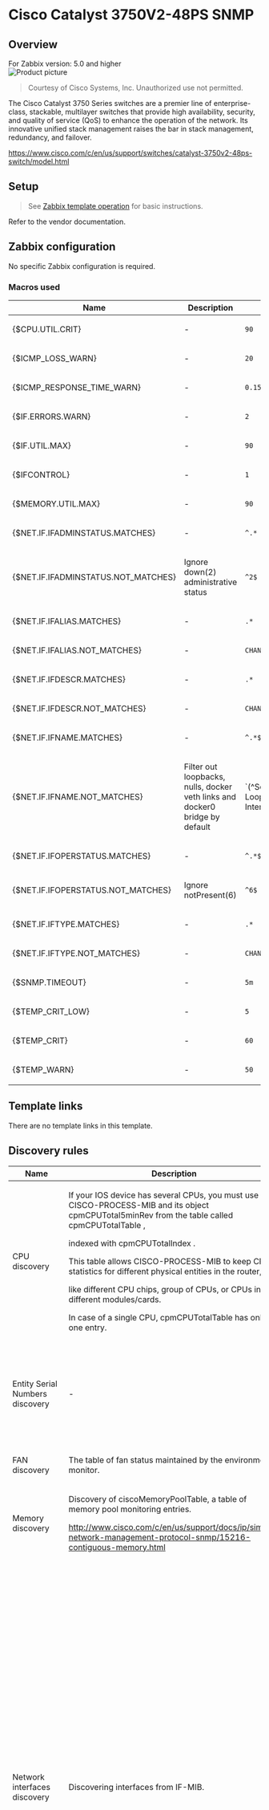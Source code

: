 
# Cisco Catalyst 3750V2-48PS SNMP

## Overview

For Zabbix version: 5.0 and higher  
![Product picture](images/pic.png?raw=true)
> Courtesy of Cisco Systems, Inc. Unauthorized use not permitted.

The Cisco Catalyst 3750 Series switches are a premier line of enterprise-class, stackable, multilayer switches that provide high availability, security, and quality of service (QoS) to enhance the operation of the network. Its innovative unified stack management raises the bar in stack management, redundancy, and failover.

https://www.cisco.com/c/en/us/support/switches/catalyst-3750v2-48ps-switch/model.html

## Setup

> See [Zabbix template operation](https://www.zabbix.com/documentation/5.0/manual/config/templates_out_of_the_box/network_devices) for basic instructions.

Refer to the vendor documentation.

## Zabbix configuration

No specific Zabbix configuration is required.

### Macros used

|Name|Description|Default|
|----|-----------|-------|
|{$CPU.UTIL.CRIT} |<p>-</p> |`90` |
|{$ICMP_LOSS_WARN} |<p>-</p> |`20` |
|{$ICMP_RESPONSE_TIME_WARN} |<p>-</p> |`0.15` |
|{$IF.ERRORS.WARN} |<p>-</p> |`2` |
|{$IF.UTIL.MAX} |<p>-</p> |`90` |
|{$IFCONTROL} |<p>-</p> |`1` |
|{$MEMORY.UTIL.MAX} |<p>-</p> |`90` |
|{$NET.IF.IFADMINSTATUS.MATCHES} |<p>-</p> |`^.*` |
|{$NET.IF.IFADMINSTATUS.NOT_MATCHES} |<p>Ignore down(2) administrative status</p> |`^2$` |
|{$NET.IF.IFALIAS.MATCHES} |<p>-</p> |`.*` |
|{$NET.IF.IFALIAS.NOT_MATCHES} |<p>-</p> |`CHANGE_IF_NEEDED` |
|{$NET.IF.IFDESCR.MATCHES} |<p>-</p> |`.*` |
|{$NET.IF.IFDESCR.NOT_MATCHES} |<p>-</p> |`CHANGE_IF_NEEDED` |
|{$NET.IF.IFNAME.MATCHES} |<p>-</p> |`^.*$` |
|{$NET.IF.IFNAME.NOT_MATCHES} |<p>Filter out loopbacks, nulls, docker veth links and docker0 bridge by default</p> |`(^Software Loopback Interface|^NULL[0-9.]*$|^[Ll]o[0-9.]*$|^[Ss]ystem$|^Nu[0-9.]*$|^veth[0-9a-z]+$|docker[0-9]+|br-[a-z0-9]{12})` |
|{$NET.IF.IFOPERSTATUS.MATCHES} |<p>-</p> |`^.*$` |
|{$NET.IF.IFOPERSTATUS.NOT_MATCHES} |<p>Ignore notPresent(6)</p> |`^6$` |
|{$NET.IF.IFTYPE.MATCHES} |<p>-</p> |`.*` |
|{$NET.IF.IFTYPE.NOT_MATCHES} |<p>-</p> |`CHANGE_IF_NEEDED` |
|{$SNMP.TIMEOUT} |<p>-</p> |`5m` |
|{$TEMP_CRIT_LOW} |<p>-</p> |`5` |
|{$TEMP_CRIT} |<p>-</p> |`60` |
|{$TEMP_WARN} |<p>-</p> |`50` |

## Template links

There are no template links in this template.

## Discovery rules

|Name|Description|Type|Key and additional info|
|----|-----------|----|----|
|CPU discovery |<p>If your IOS device has several CPUs, you must use CISCO-PROCESS-MIB and its object cpmCPUTotal5minRev from the table called cpmCPUTotalTable ,</p><p>indexed with cpmCPUTotalIndex .</p><p>This table allows CISCO-PROCESS-MIB to keep CPU statistics for different physical entities in the router,</p><p>like different CPU chips, group of CPUs, or CPUs in different modules/cards.</p><p>In case of a single CPU, cpmCPUTotalTable has only one entry.</p> |SNMP |cpu.discovery |
|Entity Serial Numbers discovery |<p>-</p> |SNMP |entity_sn.discovery<p>**Filter**:</p>AND <p>- B: {#ENT_SN} MATCHES_REGEX `.+`</p><p>- A: {#ENT_CLASS} MATCHES_REGEX `[^3]`</p> |
|FAN discovery |<p>The table of fan status maintained by the environmental monitor.</p> |SNMP |fan.discovery |
|Memory discovery |<p>Discovery of ciscoMemoryPoolTable, a table of memory pool monitoring entries.</p><p>http://www.cisco.com/c/en/us/support/docs/ip/simple-network-management-protocol-snmp/15216-contiguous-memory.html</p> |SNMP |memory.discovery |
|Network interfaces discovery |<p>Discovering interfaces from IF-MIB.</p> |SNMP |net.if.discovery<p>**Filter**:</p>AND <p>- A: {#IFADMINSTATUS} MATCHES_REGEX `{$NET.IF.IFADMINSTATUS.MATCHES}`</p><p>- B: {#IFADMINSTATUS} NOT_MATCHES_REGEX `{$NET.IF.IFADMINSTATUS.NOT_MATCHES}`</p><p>- I: {#IFOPERSTATUS} MATCHES_REGEX `{$NET.IF.IFOPERSTATUS.MATCHES}`</p><p>- J: {#IFOPERSTATUS} NOT_MATCHES_REGEX `{$NET.IF.IFOPERSTATUS.NOT_MATCHES}`</p><p>- G: {#IFNAME} MATCHES_REGEX `{$NET.IF.IFNAME.MATCHES}`</p><p>- H: {#IFNAME} NOT_MATCHES_REGEX `{$NET.IF.IFNAME.NOT_MATCHES}`</p><p>- E: {#IFDESCR} MATCHES_REGEX `{$NET.IF.IFDESCR.MATCHES}`</p><p>- F: {#IFDESCR} NOT_MATCHES_REGEX `{$NET.IF.IFDESCR.NOT_MATCHES}`</p><p>- C: {#IFALIAS} MATCHES_REGEX `{$NET.IF.IFALIAS.MATCHES}`</p><p>- D: {#IFALIAS} NOT_MATCHES_REGEX `{$NET.IF.IFALIAS.NOT_MATCHES}`</p><p>- K: {#IFTYPE} MATCHES_REGEX `{$NET.IF.IFTYPE.MATCHES}`</p><p>- L: {#IFTYPE} NOT_MATCHES_REGEX `{$NET.IF.IFTYPE.NOT_MATCHES}`</p> |
|EtherLike discovery |<p>Discovering interfaces from IF-MIB and EtherLike-MIB. Interfaces with up(1) Operational Status are discovered.</p> |SNMP |net.if.duplex.discovery<p>**Filter**:</p>AND <p>- A: {#IFOPERSTATUS} MATCHES_REGEX `1`</p><p>- B: {#SNMPVALUE} MATCHES_REGEX `(2|3)`</p> |
|PSU discovery |<p>The table of power supply status maintained by the environmental monitor card.</p> |SNMP |psu.discovery |
|Temperature discovery |<p>Discovery of ciscoEnvMonTemperatureTable (ciscoEnvMonTemperatureDescr), a table of ambient temperature status</p><p>maintained by the environmental monitor.</p> |SNMP |temperature.discovery |

## Items collected

|Group|Name|Description|Type|Key and additional info|
|-----|----|-----------|----|---------------------|
|CPU |#{#SNMPINDEX}: CPU utilization |<p>MIB: CISCO-PROCESS-MIB</p><p>Object name: cpmCPUTotal5minRev</p><p>The cpmCPUTotal5minRev MIB object provides a more accurate view of the performance of the router over time than the MIB objects cpmCPUTotal1minRev and cpmCPUTotal5secRev . These MIB objects are not accurate because they look at CPU at one minute and five second intervals, respectively. These MIBs enable you to monitor the trends and plan the capacity of your network. The recommended baseline rising threshold for cpmCPUTotal5minRev is 90 percent. Depending on the platform, some routers that run at 90 percent, for example, 2500s, can exhibit performance degradation versus a high-end router, for example, the 7500 series, which can operate fine.</p><p>Reference: http://www.cisco.com/c/en/us/support/docs/ip/simple-network-management-protocol-snmp/15215-collect-cpu-util-snmp.html</p> |SNMP |system.cpu.util[{#SNMPINDEX}] |
|Fans |{#SNMPVALUE}: Fan status |<p>MIB: CISCO-ENVMON-MIB</p><p>Object name: ciscoEnvMonFanState</p> |SNMP |sensor.fan.status[{#SNMPINDEX}] |
|General |SNMP traps (fallback) |<p>Item is used to collect all SNMP traps unmatched by other snmptrap items</p> |SNMP_TRAP |snmptrap.fallback |
|General |System contact details |<p>MIB: SNMPv2-MIB</p><p>The textual identification of the contact person for this managed node, together with information on how to contact this person.  If no contact information is known, the value is the zero-length string.</p> |SNMP |system.contact<p>**Preprocessing**:</p><p>- DISCARD_UNCHANGED_HEARTBEAT: `1d`</p> |
|General |System description |<p>MIB: SNMPv2-MIB</p><p>A textual description of the entity. This value should</p><p>include the full name and version identification of the system's hardware type, software operating-system, and</p><p>networking software.</p> |SNMP |system.descr<p>**Preprocessing**:</p><p>- DISCARD_UNCHANGED_HEARTBEAT: `1d`</p> |
|General |System location |<p>MIB: SNMPv2-MIB</p><p>The physical location of this node (e.g., `telephone closet, 3rd floor').  If the location is unknown, the value is the zero-length string.</p> |SNMP |system.location<p>**Preprocessing**:</p><p>- DISCARD_UNCHANGED_HEARTBEAT: `1h`</p> |
|General |System name |<p>MIB: SNMPv2-MIB</p><p>An administratively-assigned name for this managed node.By convention, this is the node's fully-qualified domain name.  If the name is unknown, the value is the zero-length string.</p> |SNMP |system.name<p>**Preprocessing**:</p><p>- DISCARD_UNCHANGED_HEARTBEAT: `1h`</p> |
|General |System object ID |<p>MIB: SNMPv2-MIB</p><p>The vendor's authoritative identification of the network management subsystem contained in the entity.  This value is allocated within the SMI enterprises subtree (1.3.6.1.4.1) and provides an easy and unambiguous means for determining`what kind of box' is being managed.  For example, if vendor`Flintstones, Inc.' was assigned the subtree1.3.6.1.4.1.4242, it could assign the identifier 1.3.6.1.4.1.4242.1.1 to its `Fred Router'.</p> |SNMP |system.objectid<p>**Preprocessing**:</p><p>- DISCARD_UNCHANGED_HEARTBEAT: `1h`</p> |
|Inventory |Hardware model name |<p>MIB: ENTITY-MIB</p> |SNMP |system.hw.model<p>**Preprocessing**:</p><p>- DISCARD_UNCHANGED_HEARTBEAT: `1d`</p> |
|Inventory |Hardware serial number |<p>MIB: ENTITY-MIB</p> |SNMP |system.hw.serialnumber<p>**Preprocessing**:</p><p>- DISCARD_UNCHANGED_HEARTBEAT: `1d`</p> |
|Inventory |Operating system |<p>MIB: SNMPv2-MIB</p> |SNMP |system.sw.os<p>**Preprocessing**:</p><p>- REGEX: `Version (.+), RELEASE \1`</p><p>- DISCARD_UNCHANGED_HEARTBEAT: `1d`</p> |
|Inventory |{#ENT_NAME}: Hardware serial number |<p>MIB: ENTITY-MIB</p><p>Object name: entPhysicalSerialNum</p> |SNMP |system.hw.serialnumber[{#SNMPINDEX}]<p>**Preprocessing**:</p><p>- DISCARD_UNCHANGED_HEARTBEAT: `1d`</p> |
|Memory |{#SNMPVALUE}: Free memory |<p>MIB: CISCO-MEMORY-POOL-MIB</p><p>Object name: ciscoMemoryPoolFree</p><p>Indicates the number of bytes from the memory pool that are currently unused on the managed device. Note that the sum of ciscoMemoryPoolUsed and ciscoMemoryPoolFree is the total amount of memory in the pool</p><p>Reference: http://www.cisco.com/c/en/us/support/docs/ip/simple-network-management-protocol-snmp/15216-contiguous-memory.html</p> |SNMP |vm.memory.free[{#SNMPINDEX}] |
|Memory |{#SNMPVALUE}: Used memory |<p>MIB: CISCO-MEMORY-POOL-MIB</p><p>Object name: ciscoMemoryPoolUsed</p><p>Indicates the number of bytes from the memory pool that are currently in use by applications on the managed device.</p><p>Reference: http://www.cisco.com/c/en/us/support/docs/ip/simple-network-management-protocol-snmp/15216-contiguous-memory.html</p> |SNMP |vm.memory.used[{#SNMPINDEX}] |
|Memory |{#SNMPVALUE}: Memory utilization |<p>Memory utilization in %</p> |CALCULATED |vm.memory.util[{#SNMPINDEX}]<p>**Expression**:</p>`last("vm.memory.used[{#SNMPINDEX}]")/(last("vm.memory.free[{#SNMPINDEX}]")+last("vm.memory.used[{#SNMPINDEX}]"))*100` |
|Network_interfaces |Interface {#IFNAME}({#IFALIAS}): Inbound packets discarded |<p>MIB: IF-MIB</p><p>The number of inbound packets which were chosen to be discarded</p><p>even though no errors had been detected to prevent their being deliverable to a higher-layer protocol.</p><p>One possible reason for discarding such a packet could be to free up buffer space.</p><p>Discontinuities in the value of this counter can occur at re-initialization of the management system,</p><p>and at other times as indicated by the value of ifCounterDiscontinuityTime.</p> |SNMP |net.if.in.discards[{#SNMPINDEX}]<p>**Preprocessing**:</p><p>- CHANGE_PER_SECOND: ``</p> |
|Network_interfaces |Interface {#IFNAME}({#IFALIAS}): Inbound packets with errors |<p>MIB: IF-MIB</p><p>For packet-oriented interfaces, the number of inbound packets that contained errors preventing them from being deliverable to a higher-layer protocol.  For character-oriented or fixed-length interfaces, the number of inbound transmission units that contained errors preventing them from being deliverable to a higher-layer protocol. Discontinuities in the value of this counter can occur at re-initialization of the management system, and at other times as indicated by the value of ifCounterDiscontinuityTime.</p> |SNMP |net.if.in.errors[{#SNMPINDEX}]<p>**Preprocessing**:</p><p>- CHANGE_PER_SECOND: ``</p> |
|Network_interfaces |Interface {#IFNAME}({#IFALIAS}): Bits received |<p>MIB: IF-MIB</p><p>The total number of octets received on the interface, including framing characters. This object is a 64-bit version of ifInOctets. Discontinuities in the value of this counter can occur at re-initialization of the management system, and at other times as indicated by the value of ifCounterDiscontinuityTime.</p> |SNMP |net.if.in[{#SNMPINDEX}]<p>**Preprocessing**:</p><p>- CHANGE_PER_SECOND: ``</p><p>- MULTIPLIER: `8`</p> |
|Network_interfaces |Interface {#IFNAME}({#IFALIAS}): Outbound packets discarded |<p>MIB: IF-MIB</p><p>The number of outbound packets which were chosen to be discarded</p><p>even though no errors had been detected to prevent their being deliverable to a higher-layer protocol.</p><p>One possible reason for discarding such a packet could be to free up buffer space.</p><p>Discontinuities in the value of this counter can occur at re-initialization of the management system,</p><p>and at other times as indicated by the value of ifCounterDiscontinuityTime.</p> |SNMP |net.if.out.discards[{#SNMPINDEX}]<p>**Preprocessing**:</p><p>- CHANGE_PER_SECOND: ``</p> |
|Network_interfaces |Interface {#IFNAME}({#IFALIAS}): Outbound packets with errors |<p>MIB: IF-MIB</p><p>For packet-oriented interfaces, the number of outbound packets that contained errors preventing them from being deliverable to a higher-layer protocol.  For character-oriented or fixed-length interfaces, the number of outbound transmission units that contained errors preventing them from being deliverable to a higher-layer protocol. Discontinuities in the value of this counter can occur at re-initialization of the management system, and at other times as indicated by the value of ifCounterDiscontinuityTime.</p> |SNMP |net.if.out.errors[{#SNMPINDEX}]<p>**Preprocessing**:</p><p>- CHANGE_PER_SECOND: ``</p> |
|Network_interfaces |Interface {#IFNAME}({#IFALIAS}): Bits sent |<p>MIB: IF-MIB</p><p>The total number of octets transmitted out of the interface, including framing characters. This object is a 64-bit version of ifOutOctets.Discontinuities in the value of this counter can occur at re-initialization of the management system, and at other times as indicated by the value of ifCounterDiscontinuityTime.</p> |SNMP |net.if.out[{#SNMPINDEX}]<p>**Preprocessing**:</p><p>- CHANGE_PER_SECOND: ``</p><p>- MULTIPLIER: `8`</p> |
|Network_interfaces |Interface {#IFNAME}({#IFALIAS}): Speed |<p>MIB: IF-MIB</p><p>An estimate of the interface's current bandwidth in units of 1,000,000 bits per second. If this object reports a value of `n' then the speed of the interface is somewhere in the range of `n-500,000' to`n+499,999'.  For interfaces which do not vary in bandwidth or for those where no accurate estimation can be made, this object should contain the nominal bandwidth. For a sub-layer which has no concept of bandwidth, this object should be zero.</p> |SNMP |net.if.speed[{#SNMPINDEX}]<p>**Preprocessing**:</p><p>- MULTIPLIER: `1000000`</p><p>- DISCARD_UNCHANGED_HEARTBEAT: `1h`</p> |
|Network_interfaces |Interface {#IFNAME}({#IFALIAS}): Operational status |<p>MIB: IF-MIB</p><p>The current operational state of the interface.</p><p>- The testing(3) state indicates that no operational packet scan be passed</p><p>- If ifAdminStatus is down(2) then ifOperStatus should be down(2)</p><p>- If ifAdminStatus is changed to up(1) then ifOperStatus should change to up(1) if the interface is ready to transmit and receive network traffic</p><p>- It should change todormant(5) if the interface is waiting for external actions (such as a serial line waiting for an incoming connection)</p><p>- It should remain in the down(2) state if and only if there is a fault that prevents it from going to the up(1) state</p><p>- It should remain in the notPresent(6) state if the interface has missing(typically, hardware) components.</p> |SNMP |net.if.status[{#SNMPINDEX}]<p>**Preprocessing**:</p><p>- DISCARD_UNCHANGED_HEARTBEAT: `6h`</p> |
|Network_interfaces |Interface {#IFNAME}({#IFALIAS}): Interface type |<p>MIB: IF-MIB</p><p>The type of interface.</p><p>Additional values for ifType are assigned by the Internet Assigned NumbersAuthority (IANA),</p><p>through updating the syntax of the IANAifType textual convention.</p> |SNMP |net.if.type[{#SNMPINDEX}]<p>**Preprocessing**:</p><p>- DISCARD_UNCHANGED_HEARTBEAT: `6h`</p> |
|Network_interfaces |Interface {#IFNAME}({#IFALIAS}): Duplex status |<p>MIB: EtherLike-MIB</p><p>Object name: dot3StatsDuplexStatus</p><p>The current mode of operation of the MAC</p><p>entity.  'unknown' indicates that the current</p><p>duplex mode could not be determined.</p><p>Management control of the duplex mode is</p><p>accomplished through the MAU MIB.  When</p><p>an interface does not support autonegotiation,</p><p>or when autonegotiation is not enabled, the</p><p>duplex mode is controlled using</p><p>ifMauDefaultType.  When autonegotiation is</p><p>supported and enabled, duplex mode is controlled</p><p>using ifMauAutoNegAdvertisedBits.  In either</p><p>case, the currently operating duplex mode is</p><p>reflected both in this object and in ifMauType.</p><p>Note that this object provides redundant</p><p>information with ifMauType.  Normally, redundant</p><p>objects are discouraged.  However, in this</p><p>instance, it allows a management application to</p><p>determine the duplex status of an interface</p><p>without having to know every possible value of</p><p>ifMauType.  This was felt to be sufficiently</p><p>valuable to justify the redundancy.</p><p>Reference: [IEEE 802.3 Std.], 30.3.1.1.32,aDuplexStatus.</p> |SNMP |net.if.duplex[{#SNMPINDEX}] |
|Power_supply |{#SNMPVALUE}: Power supply status |<p>MIB: CISCO-ENVMON-MIB</p><p>Object name: ciscoEnvMonSupplyState</p> |SNMP |sensor.psu.status[{#SNMPINDEX}] |
|Status |ICMP ping | |SIMPLE |icmpping |
|Status |ICMP loss | |SIMPLE |icmppingloss |
|Status |ICMP response time | |SIMPLE |icmppingsec |
|Status |Uptime |<p>MIB: SNMPv2-MIB</p><p>The time (in hundredths of a second) since the network management portion of the system was last re-initialized.</p> |SNMP |system.uptime<p>**Preprocessing**:</p><p>- MULTIPLIER: `0.01`</p> |
|Status |SNMP agent availability | |INTERNAL |zabbix[host,snmp,available] |
|Temperature |{#SNMPVALUE}: Temperature status |<p>MIB: CISCO-ENVMON-MIB</p><p>Object name: ciscoEnvMonTemperatureState</p><p>The current state of the test point being instrumented.</p> |SNMP |sensor.temp.status[{#SNMPINDEX}] |
|Temperature |{#SNMPVALUE}: Temperature |<p>MIB: CISCO-ENVMON-MIB</p><p>Object name: ciscoEnvMonTemperatureValue</p><p>The current measurement of the test point being instrumented.</p> |SNMP |sensor.temp.value[{#SNMPINDEX}] |

## Triggers

|Name|Description|Expression|Severity|Dependencies and additional info|
|----|-----------|----|----|----|
|#{#SNMPINDEX}: High CPU utilization (over {$CPU.UTIL.CRIT}% for 5m) |<p>CPU utilization is too high. The system might be slow to respond.</p> |`{TEMPLATE_NAME:system.cpu.util[{#SNMPINDEX}].min(5m)}>{$CPU.UTIL.CRIT}` |WARNING | |
|{#SNMPVALUE}: Fan is in critical state |<p>Please check the fan unit</p> |`{TEMPLATE_NAME:sensor.fan.status[{#SNMPINDEX}].last()}=3 or {TEMPLATE_NAME:sensor.fan.status[{#SNMPINDEX}].last()}=4` |AVERAGE | |
|{#SNMPVALUE}: Fan is in warning state |<p>Please check the fan unit</p> |`{TEMPLATE_NAME:sensor.fan.status[{#SNMPINDEX}].last()}=2` |WARNING |<p>**Depends on**:</p><p>- {#SNMPVALUE}: Fan is in critical state</p> |
|System name has changed (new name: {ITEM.VALUE}) |<p>System name has changed. Ack to close.</p> |`{TEMPLATE_NAME:system.name.diff()}=1 and {TEMPLATE_NAME:system.name.strlen()}>0` |INFO |<p>Manual close: YES</p> |
|Device has been replaced (new serial number received) |<p>Device serial number has changed. Ack to close</p> |`{TEMPLATE_NAME:system.hw.serialnumber.diff()}=1 and {TEMPLATE_NAME:system.hw.serialnumber.strlen()}>0` |INFO |<p>Manual close: YES</p> |
|Operating system description has changed |<p>Operating system description has changed. Possible reasons that system has been updated or replaced. Ack to close.</p> |`{TEMPLATE_NAME:system.sw.os.diff()}=1 and {TEMPLATE_NAME:system.sw.os.strlen()}>0` |INFO |<p>Manual close: YES</p><p>**Depends on**:</p><p>- System name has changed (new name: {ITEM.VALUE})</p> |
|{#ENT_NAME}: Device has been replaced (new serial number received) |<p>Device serial number has changed. Ack to close</p> |`{TEMPLATE_NAME:system.hw.serialnumber.diff()}=1 and {TEMPLATE_NAME:system.hw.serialnumber.strlen()}>0` |INFO |<p>Manual close: YES</p> |
|{#SNMPVALUE}: High memory utilization ( >{$MEMORY.UTIL.MAX}% for 5m) |<p>The system is running out of free memory.</p> |`{TEMPLATE_NAME:vm.memory.util[{#SNMPINDEX}].min(5m)}>{$MEMORY.UTIL.MAX}` |AVERAGE | |
|Interface {#IFNAME}({#IFALIAS}): High input error rate ( > {$IF.ERRORS.WARN:"{#IFNAME}"} for 5m) |<p>Recovers when below 80% of {$IF.ERRORS.WARN:"{#IFNAME}"} threshold</p> |`{TEMPLATE_NAME:net.if.in.errors[{#SNMPINDEX}].min(5m)}>{$IF.ERRORS.WARN:"{#IFNAME}"}`<p>Recovery expression:</p>`{TEMPLATE_NAME:net.if.in.errors[{#SNMPINDEX}].max(5m)}<{$IF.ERRORS.WARN:"{#IFNAME}"}*0.8` |WARNING |<p>**Depends on**:</p><p>- Interface {#IFNAME}({#IFALIAS}): Link down</p> |
|Interface {#IFNAME}({#IFALIAS}): High inbound bandwidth usage ( > {$IF.UTIL.MAX:"{#IFNAME}"}% ) |<p>The network interface utilization is close to its estimated maximum bandwidth.</p> |`({TEMPLATE_NAME:net.if.in[{#SNMPINDEX}].avg(15m)}>({$IF.UTIL.MAX:"{#IFNAME}"}/100)*{TEMPLATE_NAME:net.if.speed[{#SNMPINDEX}].last()}) and {TEMPLATE_NAME:net.if.speed[{#SNMPINDEX}].last()}>0 `<p>Recovery expression:</p>`{TEMPLATE_NAME:net.if.in[{#SNMPINDEX}].avg(15m)}<(({$IF.UTIL.MAX:"{#IFNAME}"}-3)/100)*{TEMPLATE_NAME:net.if.speed[{#SNMPINDEX}].last()}` |WARNING |<p>**Depends on**:</p><p>- Interface {#IFNAME}({#IFALIAS}): Link down</p> |
|Interface {#IFNAME}({#IFALIAS}): High output error rate ( > {$IF.ERRORS.WARN:"{#IFNAME}"} for 5m) |<p>Recovers when below 80% of {$IF.ERRORS.WARN:"{#IFNAME}"} threshold</p> |`{TEMPLATE_NAME:net.if.out.errors[{#SNMPINDEX}].min(5m)}>{$IF.ERRORS.WARN:"{#IFNAME}"}`<p>Recovery expression:</p>`{TEMPLATE_NAME:net.if.out.errors[{#SNMPINDEX}].max(5m)}<{$IF.ERRORS.WARN:"{#IFNAME}"}*0.8` |WARNING |<p>**Depends on**:</p><p>- Interface {#IFNAME}({#IFALIAS}): Link down</p> |
|Interface {#IFNAME}({#IFALIAS}): High outbound bandwidth usage ( > {$IF.UTIL.MAX:"{#IFNAME}"}% ) |<p>The network interface utilization is close to its estimated maximum bandwidth.</p> |`({TEMPLATE_NAME:net.if.out[{#SNMPINDEX}].avg(15m)}>({$IF.UTIL.MAX:"{#IFNAME}"}/100)*{TEMPLATE_NAME:net.if.speed[{#SNMPINDEX}].last()}) and {TEMPLATE_NAME:net.if.speed[{#SNMPINDEX}].last()}>0 `<p>Recovery expression:</p>`{TEMPLATE_NAME:net.if.out[{#SNMPINDEX}].avg(15m)}<(({$IF.UTIL.MAX:"{#IFNAME}"}-3)/100)*{TEMPLATE_NAME:net.if.speed[{#SNMPINDEX}].last()}` |WARNING |<p>**Depends on**:</p><p>- Interface {#IFNAME}({#IFALIAS}): Link down</p> |
|Interface {#IFNAME}({#IFALIAS}): Ethernet has changed to lower speed than it was before |<p>This Ethernet connection has transitioned down from its known maximum speed. This might be a sign of autonegotiation issues. Ack to close.</p> |`{TEMPLATE_NAME:net.if.speed[{#SNMPINDEX}].change()}<0 and {TEMPLATE_NAME:net.if.speed[{#SNMPINDEX}].last()}>0 and ( {TEMPLATE_NAME:net.if.type[{#SNMPINDEX}].last()}=6 or {TEMPLATE_NAME:net.if.type[{#SNMPINDEX}].last()}=7 or {TEMPLATE_NAME:net.if.type[{#SNMPINDEX}].last()}=11 or {TEMPLATE_NAME:net.if.type[{#SNMPINDEX}].last()}=62 or {TEMPLATE_NAME:net.if.type[{#SNMPINDEX}].last()}=69 or {TEMPLATE_NAME:net.if.type[{#SNMPINDEX}].last()}=117 ) and ({TEMPLATE_NAME:net.if.status[{#SNMPINDEX}].last()}<>2) `<p>Recovery expression:</p>`({TEMPLATE_NAME:net.if.speed[{#SNMPINDEX}].change()}>0 and {TEMPLATE_NAME:net.if.speed[{#SNMPINDEX}].prev()}>0) or ({TEMPLATE_NAME:net.if.status[{#SNMPINDEX}].last()}=2) ` |INFO |<p>**Depends on**:</p><p>- Interface {#IFNAME}({#IFALIAS}): Link down</p> |
|Interface {#IFNAME}({#IFALIAS}): Link down |<p>This trigger expression works as follows:</p><p>1. Can be triggered if operations status is down.</p><p>2. {$IFCONTROL:"{#IFNAME}"}=1 - user can redefine Context macro to value - 0. That marks this interface as not important. No new trigger will be fired if this interface is down.</p> |`{$IFCONTROL:"{#IFNAME}"}=1 and ({TEMPLATE_NAME:net.if.status[{#SNMPINDEX}].last()}=2)` |AVERAGE | |
|Interface {#IFNAME}({#IFALIAS}): In half-duplex mode |<p>Please check autonegotiation settings and cabling</p> |`{TEMPLATE_NAME:net.if.duplex[{#SNMPINDEX}].last()}=2` |WARNING | |
|{#SNMPVALUE}: Power supply is in critical state |<p>Please check the power supply unit for errors</p> |`{TEMPLATE_NAME:sensor.psu.status[{#SNMPINDEX}].last()}=3 or {TEMPLATE_NAME:sensor.psu.status[{#SNMPINDEX}].last()}=4` |AVERAGE | |
|{#SNMPVALUE}: Power supply is in warning state |<p>Please check the power supply unit for errors</p> |`{TEMPLATE_NAME:sensor.psu.status[{#SNMPINDEX}].last()}=2` |WARNING |<p>**Depends on**:</p><p>- {#SNMPVALUE}: Power supply is in critical state</p> |
|Unavailable by ICMP ping |<p>Last three attempts returned timeout.  Please check device connectivity.</p> |`{TEMPLATE_NAME:icmpping.max(#3)}=0` |HIGH | |
|High ICMP ping loss |<p>-</p> |`{TEMPLATE_NAME:icmppingloss.min(5m)}>{$ICMP_LOSS_WARN} and {TEMPLATE_NAME:icmppingloss.min(5m)}<100` |WARNING |<p>**Depends on**:</p><p>- Unavailable by ICMP ping</p> |
|High ICMP ping response time |<p>-</p> |`{TEMPLATE_NAME:icmppingsec.avg(5m)}>{$ICMP_RESPONSE_TIME_WARN}` |WARNING |<p>**Depends on**:</p><p>- High ICMP ping loss</p><p>- Unavailable by ICMP ping</p> |
|{HOST.NAME} has been restarted (uptime < 10m) |<p>Uptime is less than 10 minutes</p> |`{TEMPLATE_NAME:system.uptime.last()}<10m` |WARNING |<p>Manual close: YES</p> |
|No SNMP data collection |<p>SNMP is not available for polling. Please check device connectivity and SNMP settings.</p> |`{TEMPLATE_NAME:zabbix[host,snmp,available].max({$SNMP.TIMEOUT})}=0` |WARNING | |
|{#SNMPVALUE}: Temperature is in critical state |<p>This trigger uses temperature sensor state</p> |`{TEMPLATE_NAME:sensor.temp.status[{#SNMPINDEX}].last()}=3 or {TEMPLATE_NAME:sensor.temp.status[{#SNMPINDEX}].last()}=4` |HIGH | |
|{#SNMPVALUE}: Temperature is in warning state |<p>This trigger uses temperature sensor state</p> |`{TEMPLATE_NAME:sensor.temp.status[{#SNMPINDEX}].last()}=2` |WARNING |<p>**Depends on**:</p><p>- {#SNMPVALUE}: Temperature is in critical state</p> |
|{#SNMPVALUE}: Temperature is above critical threshold: >{$TEMP_CRIT:"{#SNMPVALUE}"} |<p>This trigger uses temperature sensor values as well as temperature sensor status if available</p> |`{TEMPLATE_NAME:sensor.temp.value[{#SNMPINDEX}].avg(5m)}>{$TEMP_CRIT:"{#SNMPVALUE}"}`<p>Recovery expression:</p>`{TEMPLATE_NAME:sensor.temp.value[{#SNMPINDEX}].max(5m)}<{$TEMP_CRIT:"{#SNMPVALUE}"}-3` |HIGH | |
|{#SNMPVALUE}: Temperature is above warning threshold: >{$TEMP_WARN:"{#SNMPVALUE}"} |<p>This trigger uses temperature sensor values as well as temperature sensor status if available</p> |`{TEMPLATE_NAME:sensor.temp.value[{#SNMPINDEX}].avg(5m)}>{$TEMP_WARN:"{#SNMPVALUE}"}`<p>Recovery expression:</p>`{TEMPLATE_NAME:sensor.temp.value[{#SNMPINDEX}].max(5m)}<{$TEMP_WARN:"{#SNMPVALUE}"}-3` |WARNING |<p>**Depends on**:</p><p>- {#SNMPVALUE}: Temperature is above critical threshold: >{$TEMP_CRIT:"{#SNMPVALUE}"}</p> |
|{#SNMPVALUE}: Temperature is too low: <{$TEMP_CRIT_LOW:"{#SNMPVALUE}"} |<p>-</p> |`{TEMPLATE_NAME:sensor.temp.value[{#SNMPINDEX}].avg(5m)}<{$TEMP_CRIT_LOW:"{#SNMPVALUE}"}`<p>Recovery expression:</p>`{TEMPLATE_NAME:sensor.temp.value[{#SNMPINDEX}].min(5m)}>{$TEMP_CRIT_LOW:"{#SNMPVALUE}"}+3` |AVERAGE | |

## Feedback

Please report any issues with the template at https://support.zabbix.com

You can also provide a feedback, discuss the template or ask for help with it at [ZABBIX forums](https://www.zabbix.com/forum/zabbix-suggestions-and-feedback/418396-discussion-thread-for-official-zabbix-templates-for-cisco).

